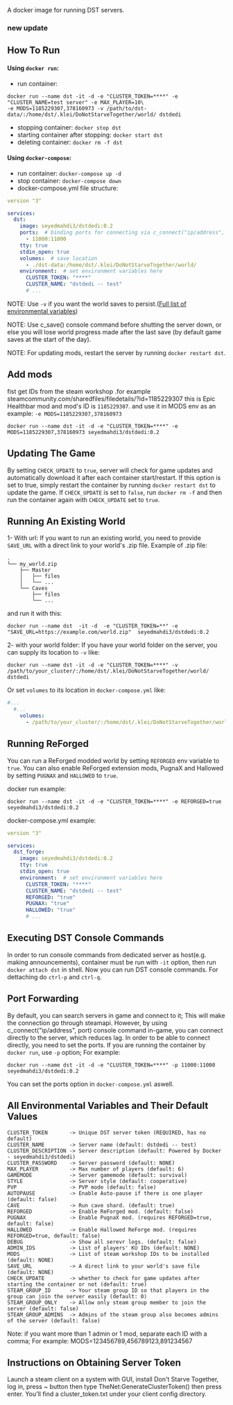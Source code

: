A docker image for running DST servers.

### new update

## How To Run

#### Using `docker run`:
- run container:
```
docker run --name dst -it -d -e "CLUSTER_TOKEN=****" -e "CLUSTER_NAME=test server" -e MAX_PLAYER=10\
-e MODS=1185229307,378160973 -v /path/to/dst-data/:/home/dst/.klei/DoNotStarveTogether/world/ dstdedi
```
- stopping container: ```docker stop dst```
- starting container after stopping: ```docker start dst```
- deleting container: ```docker rm -f dst```

#### Using `docker-compose`:
- run container: ```docker-compose up -d```
- stop container: ```docker-compose down```
- docker-compose.yml file structure:
```yaml
version "3"

services:
  dst:
    image: seyedmahdi3/dstdedi:0.2
    ports:  # binding ports for connecting via c_connect("ip/address", port)
      - 11000:11000
    tty: true
    stdin_open: true
    volumes:  # save location
      - ./dst-data:/home/dst/.klei/DoNotStarveTogether/world/
    environment:  # set environment variables here
      CLUSTER_TOKEN: "****"
      CLUSTER_NAME: "dstdedi -- test"
      # ...
```

NOTE: Use `-v` if you want the world saves to persist.([Full list of environmental variables](#all-environmental-variables-and-their-default-values))

NOTE: Use c_save() console command before shutting the server down, or else you will lose world progress made after the last save (by default game saves at the start of the day).

NOTE: For updating mods, restart the server by running `docker restart dst`.

## Add mods
fist get IDs from the steam workshop .for example steamcommunity.com/sharedfiles/filedetails/?id=1185229307 this is Epic Healthbar mod and mod's ID is `1185229307`. and use it in MODS env as an example:
`-e MODS=1185229307,378160973`
```
docker run --name dst -it -d -e "CLUSTER_TOKEN=****" -e MODS=1185229307,378160973 seyedmahdi3/dstdedi:0.2
```
## Updating The Game
By setting `CHECK_UPDATE` to `true`, server will check for game updates and automatically download it after each container start/restart. If this option is set to true, simply restart the container by running `docker restart dst` to update the game. If `CHECK_UPDATE` is set to `false`, run `docker rm -f` and then run the container again with `CHECK_UPDATE` set to `true`.


## Running An Existing World
1- With url: If you want to run an existing world, you need to provide `SAVE_URL` with a direct link to your world's .zip file. Example of .zip file:
```
.
└── my_world.zip
    ├── Master
    │   ├── files
    │   └── ...
    └── Caves
        ├── files
        └── ...

```
and run it with this:
```
docker run --name dst  -it -d  -e "CLUSTER_TOKEN=**" -e "SAVE_URL=https://example.com/world.zip"  seyedmahdi3/dstdedi:0.2
```
2- with your world folder: If you have your world folder on the server, you can supply its location to `-v` like: 
```
docker run --name dst -it -d -e "CLUSTER_TOKEN=****" -v /path/to/your_cluster/:/home/dst/.klei/DoNotStarveTogether/world/ dstdedi
```
Or set `volumes` to its location in `docker-compose.yml` like:
```yml
#...
  #...
    volumes:
      - /path/to/your_cluster/:/home/dst/.klei/DoNotStarveTogether/world/
```

## Running ReForged
You can run a ReForged modded world by setting `REFORGED` env variable to `true`. You can also enable ReForged extension mods, PugnaX and Hallowed by setting `PUGNAX` and `HALLOWED` to `true`.

docker run example:
```
docker run --name dst -it -d -e "CLUSTER_TOKEN=****" -e REFORGED=true  seyedmahdi3/dstdedi:0.2
```

docker-compose.yml example:
```yml
version "3"

services:
  dst_forge:
    image: seyedmahdi3/dstdedi:0.2
    tty: true
    stdin_open: true
    environment:  # set environment variables here
      CLUSTER_TOKEN: "****"
      CLUSTER_NAME: "dstdedi -- test"
      REFORGED: "true"
      PUGNAX: "true"
      HALLOWED: "true"
      # ...
```


## Executing DST Console Commands
In order to run console commands from dedicated server as host(e.g. making announcements), container must be run with `-it` option, then run `docker attach dst` in shell. Now you can run DST console commands. For dettaching do `ctrl-p` and `ctrl-q`.


## Port Forwarding
By default, you can search servers in game and connect to it; This will make the connection go through steamapi. However, by using c_connect("ip/address", port) console command in-game, you can connect directly to the server, which reduces lag. In order to be able to connect directly, you need to set the ports. If you are running the container by `docker run`, use `-p` option; For example: 
```
docker run --name dst -it -d -e "CLUSTER_TOKEN=****" -p 11000:11000 seyedmahdi3/dstdedi:0.2
```
You can set the ports option in `docker-compose.yml` aswell.


## All Environmental Variables and Their Default Values
```
CLUSTER_TOKEN       -> Unique DST server token (REQUIRED, has no default)
CLUSTER_NAME        -> Server name (default: dstdedi -- test)
CLUSTER_DESCRIPTION -> Server description (default: Powered by Docker - seyedmahdi3/dstdedi)
CLUSTER_PASSWORD    -> Server password (default: NONE)
MAX_PLAYER          -> Max number of players (default: 6)
GAMEMODE            -> Server gamemode (default: survival)
STYLE               -> Server style (default: cooperative)
PVP                 -> PVP mode (default: false)
AUTOPAUSE           -> Enable Auto-pause if there is one player (default: false)
CAVE                -> Run cave shard. (default: true)
REFORGED            -> Enable ReForged mod. (default: false)
PUGNAX              -> Enable PugnaX mod. (requires REFORGED=true, default: false)
HALLOWED            -> Enable Hallowed ReForge mod. (requires REFORGED=true, default: false)
DEBUG               -> Show all serevr logs. (default: false)
ADMIN_IDS           -> List of players' KU IDs (default: NONE)
MODS                -> List of steam workshop IDs to be installed (default: NONE)
SAVE_URL            -> A direct link to your world's save file (default: NONE)
CHECK_UPDATE        -> whether to check for game updates after starting the container or not (default: true)
STEAM_GROUP_ID      -> Your steam group ID so that players in the group can join the server easily (default: 0)
STEAM_GROUP_ONLY    -> Allow only steam group member to join the server (default: false)
STEAM_GROUP_ADMINS  -> Admins of the steam group also becomes admins of the server (default: false)
```

Note: if you want more than 1 admin or 1 mod, separate each ID with a comma; For example: MODS=123456789,456789123,891234567


## Instructions on Obtaining Server Token
Launch a steam client on a system with GUI, install Don't Starve Together, log in, press ~ button then type TheNet:GenerateClusterToken() then press enter. You'll find a cluster_token.txt under your client config directory.
